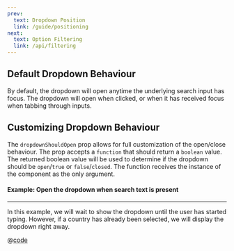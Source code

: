 ```yaml
---
prev:
  text: Dropdown Position
  link: /guide/positioning
next:
  text: Option Filtering
  link: /api/filtering
---
```


## Default Dropdown Behaviour

By default, the dropdown will open anytime the underlying search input has
focus. The dropdown will open when clicked, or when it has received focus when
tabbing through inputs.

## Customizing Dropdown Behaviour

The `dropdownShouldOpen` prop allows for full customization of the open/close
behaviour. The prop accepts a `function` that should return a `boolean` value.
The returned boolean value will be used to determine if the dropdown should be
`open`/`true` or `false`/`closed`. The function receives the instance of the
component as the only argument.

#### Example: Open the dropdown when search text is present

---

In this example, we will wait to show the dropdown until the user has started
typing. However, if a country has already been selected, we will display the
dropdown right away.

<OpenWhenSearchTextPresent />

@[code](../.vuepress/components/OpenWhenSearchTextPresent.vue)
